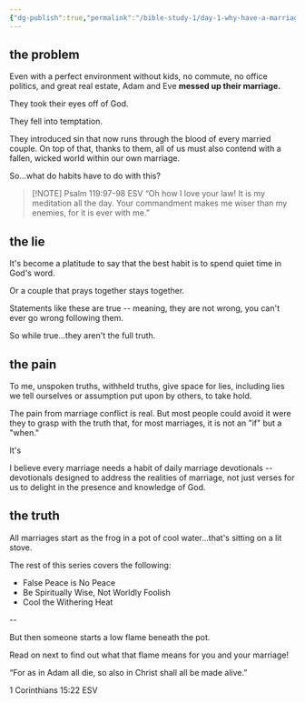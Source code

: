 ```yaml
---
{"dg-publish":true,"permalink":"/bible-study-1/day-1-why-have-a-marriage-habit/","created":"","updated":""}
---
```



## the problem
Even with a perfect environment without kids, no commute, no office politics, and great real estate, Adam and Eve **messed up their marriage.**

They took their eyes off of God.

They fell into temptation.

They introduced sin that now runs through the blood of every married couple. On top of that, thanks to them, all of us must also contend with a fallen, wicked world within our own marriage.

So...what do habits have to do with this?

>[!NOTE] Psalm‬ ‭119‬:‭97‬-‭98‬ ‭ESV‬‬
> “Oh how I love your law! It is my meditation all the day. Your commandment makes me wiser than my enemies, for it is ever with me.” ‭‭

## the lie
It's become a platitude to say that the best habit is to spend quiet time in God's word.

Or a couple that prays together stays together.

Statements like these are true -- meaning, they are not wrong, you can't ever go wrong following them.

So while true...they aren't the full truth.

## the pain
To me, unspoken truths, withheld truths, give space for lies, including lies we tell ourselves or assumption put upon by others, to take hold.

The pain from marriage conflict is real.  But most people could avoid it were they to grasp with the truth that, for most marriages, it is not an "if" but a "when."

It's 

I believe every marriage needs a habit of daily marriage devotionals -- devotionals designed to address the realities of marriage, not just verses for us to delight in the presence and knowledge of God.

## the truth
All marriages start as the frog in a pot of cool water...that's sitting on a lit stove.

The rest of this series covers the following:

- False Peace is No Peace
- Be Spiritually Wise, Not Worldly Foolish
- Cool the Withering Heat

-- 

But then someone starts a low flame beneath the pot.

Read on next to find out what that flame means for you and your marriage!

“For as in Adam all die, so also in Christ shall all be made alive.”

‭‭1 Corinthians‬ ‭15‬:‭22‬ ‭ESV‬‬